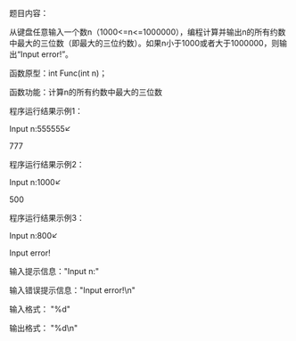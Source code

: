 题目内容：

从键盘任意输入一个数n（1000<=n<=1000000），编程计算并输出n的所有约数中最大的三位数（即最大的三位约数）。如果n小于1000或者大于1000000，则输出“Input error!”。

函数原型：int Func(int n)；

函数功能：计算n的所有约数中最大的三位数



程序运行结果示例1：


Input n:555555↙

777


程序运行结果示例2：

Input n:1000↙

500



程序运行结果示例3：


Input n:800↙

Input error!



输入提示信息："Input n:"

输入错误提示信息："Input error!\n"

输入格式： "%d"

输出格式： "%d\n"